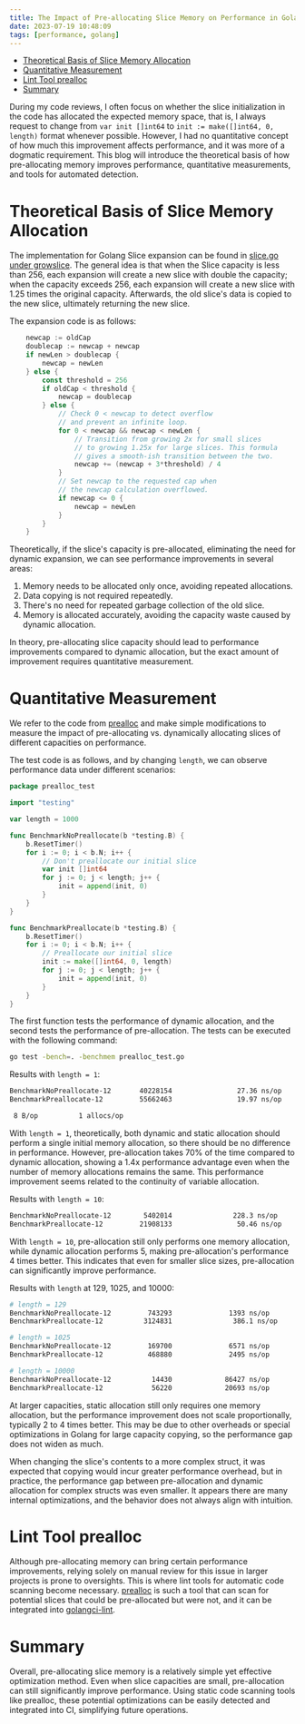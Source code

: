 ```yaml
---
title: The Impact of Pre-allocating Slice Memory on Performance in Golang
date: 2023-07-19 10:48:09
tags: [performance, golang]
---
```


- [Theoretical Basis of Slice Memory Allocation](#theoretical-basis-of-slice-memory-allocation)
- [Quantitative Measurement](#quantitative-measurement)
- [Lint Tool prealloc](#lint-tool-prealloc)
- [Summary](#summary)

During my code reviews, I often focus on whether the slice initialization in the code has allocated the expected memory space, that is, I always request to change from `var init []int64` to `init := make([]int64, 0, length)` format whenever possible. However, I had no quantitative concept of how much this improvement affects performance, and it was more of a dogmatic requirement. This blog will introduce the theoretical basis of how pre-allocating memory improves performance, quantitative measurements, and tools for automated detection.

# Theoretical Basis of Slice Memory Allocation

The implementation for Golang Slice expansion can be found in [slice.go under growslice](https://github.com/golang/go/blob/go1.20.6/src/runtime/slice.go#L157). The general idea is that when the Slice capacity is less than 256, each expansion will create a new slice with double the capacity; when the capacity exceeds 256, each expansion will create a new slice with 1.25 times the original capacity. Afterwards, the old slice's data is copied to the new slice, ultimately returning the new slice.

The expansion code is as follows:
```go
	newcap := oldCap
	doublecap := newcap + newcap
	if newLen > doublecap {
		newcap = newLen
	} else {
		const threshold = 256
		if oldCap < threshold {
			newcap = doublecap
		} else {
			// Check 0 < newcap to detect overflow
			// and prevent an infinite loop.
			for 0 < newcap && newcap < newLen {
				// Transition from growing 2x for small slices
				// to growing 1.25x for large slices. This formula
				// gives a smooth-ish transition between the two.
				newcap += (newcap + 3*threshold) / 4
			}
			// Set newcap to the requested cap when
			// the newcap calculation overflowed.
			if newcap <= 0 {
				newcap = newLen
			}
		}
	}
```

Theoretically, if the slice's capacity is pre-allocated, eliminating the need for dynamic expansion, we can see performance improvements in several areas:

1. Memory needs to be allocated only once, avoiding repeated allocations.
2. Data copying is not required repeatedly.
3. There's no need for repeated garbage collection of the old slice.
4. Memory is allocated accurately, avoiding the capacity waste caused by dynamic allocation.

In theory, pre-allocating slice capacity should lead to performance improvements compared to dynamic allocation, but the exact amount of improvement requires quantitative measurement.

# Quantitative Measurement

We refer to the code from [prealloc](https://github.com/alexkohler/prealloc/blob/master/prealloc_test.go) and make simple modifications to measure the impact of pre-allocating vs. dynamically allocating slices of different capacities on performance.

The test code is as follows, and by changing `length`, we can observe performance data under different scenarios:

```go title="prealloc_test.go"
package prealloc_test

import "testing"

var length = 1000

func BenchmarkNoPreallocate(b *testing.B) {
	b.ResetTimer()
	for i := 0; i < b.N; i++ {
		// Don't preallocate our initial slice
		var init []int64
		for j := 0; j < length; j++ {
			init = append(init, 0)
		}
	}
}

func BenchmarkPreallocate(b *testing.B) {
	b.ResetTimer()
	for i := 0; i < b.N; i++ {
		// Preallocate our initial slice
		init := make([]int64, 0, length)
		for j := 0; j < length; j++ {
			init = append(init, 0)
		}
	}
}
```

The first function tests the performance of dynamic allocation, and the second tests the performance of pre-allocation. The tests can be executed with the following command:

```bash
go test -bench=. -benchmem prealloc_test.go
```

Results with `length = 1`:

```bash
BenchmarkNoPreallocate-12       40228154                27.36 ns/op            8 B/op          1 allocs/op
BenchmarkPreallocate-12         55662463                19.97 ns/op           

 8 B/op          1 allocs/op
```

With `length = 1`, theoretically, both dynamic and static allocation should perform a single initial memory allocation, so there should be no difference in performance. However, pre-allocation takes 70% of the time compared to dynamic allocation, showing a 1.4x performance advantage even when the number of memory allocations remains the same. This performance improvement seems related to the continuity of variable allocation.

Results with `length = 10`:

```bash
BenchmarkNoPreallocate-12        5402014               228.3 ns/op           248 B/op          5 allocs/op
BenchmarkPreallocate-12         21908133                50.46 ns/op           80 B/op          1 allocs/op
```

With `length = 10`, pre-allocation still only performs one memory allocation, while dynamic allocation performs 5, making pre-allocation's performance 4 times better. This indicates that even for smaller slice sizes, pre-allocation can significantly improve performance.

Results with `length` at 129, 1025, and 10000:

```bash
# length = 129
BenchmarkNoPreallocate-12         743293              1393 ns/op            4088 B/op          9 allocs/op
BenchmarkPreallocate-12          3124831               386.1 ns/op          1152 B/op          1 allocs/op

# length = 1025
BenchmarkNoPreallocate-12         169700              6571 ns/op           25208 B/op         12 allocs/op
BenchmarkPreallocate-12           468880              2495 ns/op            9472 B/op          1 allocs/op

# length = 10000
BenchmarkNoPreallocate-12          14430             86427 ns/op          357625 B/op         19 allocs/op
BenchmarkPreallocate-12            56220             20693 ns/op           81920 B/op          1 allocs/op
```

At larger capacities, static allocation still only requires one memory allocation, but the performance improvement does not scale proportionally, typically 2 to 4 times better. This may be due to other overheads or special optimizations in Golang for large capacity copying, so the performance gap does not widen as much.

When changing the slice's contents to a more complex struct, it was expected that copying would incur greater performance overhead, but in practice, the performance gap between pre-allocation and dynamic allocation for complex structs was even smaller. It appears there are many internal optimizations, and the behavior does not always align with intuition.

# Lint Tool prealloc

Although pre-allocating memory can bring certain performance improvements, relying solely on manual review for this issue in larger projects is prone to oversights. This is where lint tools for automatic code scanning become necessary. [prealloc](https://github.com/alexkohler/prealloc) is such a tool that can scan for potential slices that could be pre-allocated but were not, and it can be integrated into [golangci-lint](https://golangci-lint.run/usage/linters/#prealloc).

# Summary

Overall, pre-allocating slice memory is a relatively simple yet effective optimization method. Even when slice capacities are small, pre-allocation can still significantly improve performance. Using static code scanning tools like prealloc, these potential optimizations can be easily detected and integrated into CI, simplifying future operations.